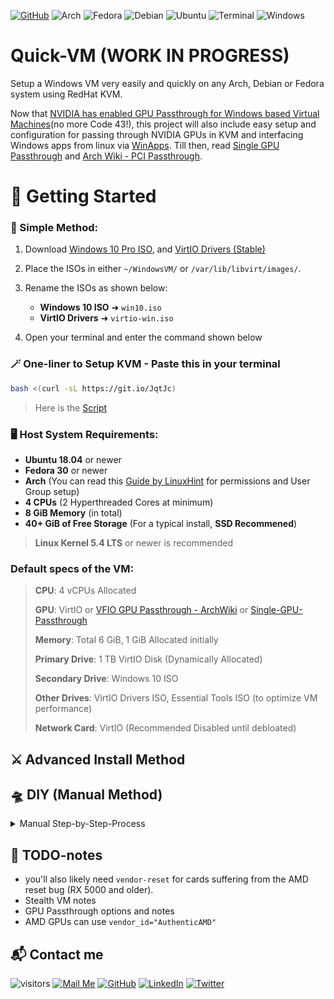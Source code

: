 [![GitHub](https://img.shields.io/badge/Quick-VM-brightgreen?style=for-the-badge&logo=Material-Design-Icons&logoColor=white)](https://github.com/gamerhat18/Quick-VM/)
![Arch](https://img.shields.io/badge/Arch-blue?style=for-the-badge&logo=Arch-Linux&logoColor=white)
![Fedora](https://img.shields.io/badge/Fedora-blue?style=for-the-badge&logo=Fedora&logoColor=white&color=294172)
![Debian](https://img.shields.io/badge/Debain-red?style=for-the-badge&logo=Debian&logoColor=white&color=A81D33)
![Ubuntu](https://img.shields.io/badge/Ubuntu-orange?style=for-the-badge&logo=Ubuntu&logoColor=white&color=E95420)
![Terminal](https://img.shields.io/badge/Terminal-black?style=for-the-badge&logo=Windows-Terminal&logoColor=white&color=4D4D4D)
![Windows](https://img.shields.io/badge/Windows-blue?style=for-the-badge&logo=Windows&logoColor=white&color=0078D6)



# Quick-VM (WORK IN PROGRESS) 

Setup a Windows VM very easily and quickly on any Arch, Debian or Fedora system using RedHat KVM. 

Now that [NVIDIA has enabled GPU Passthrough for Windows based Virtual Machines](https://nvidia.custhelp.com/app/answers/detail/a_id/5173)(no more Code 43!), this project will also include easy setup and configuration for passing through NVIDIA GPUs in KVM and interfacing Windows apps from linux via [WinApps](https://github.com/Fmstrat/winapps/).
Till then, read [Single GPU Passthrough](https://github.com/joeknock90/Single-GPU-Passthrough) and [Arch Wiki - PCI Passthrough](https://wiki.archlinux.org/index.php/PCI_passthrough_via_OVMF).

# 🚀 Getting Started

### 🌟 Simple Method:

1. Download [Windows 10 Pro ISO](https://www.microsoft.com/en-us/software-download/windows10ISO), and [VirtIO Drivers (Stable)](https://fedorapeople.org/groups/virt/virtio-win/direct-downloads/stable-virtio/virtio-win.iso)

2. Place the ISOs in either `~/WindowsVM/` or `/var/lib/libvirt/images/`.

3. Rename the ISOs as shown below:
    - **Windows 10 ISO** ➜ `win10.iso`
    - **VirtIO Drivers** ➜ `virtio-win.iso`

4. Open your terminal and enter the command shown below  

### 🪄 One-liner to Setup KVM - Paste this in your terminal

```bash
bash <(curl -sL https://git.io/JqtJc) 
 ```

> Here is the [Script](https://github.com/gamerhat18/quick-vm/blob/main/one-liner.sh)

### 🖥 Host System Requirements:
 
  - **Ubuntu 18.04** or newer
  - **Fedora 30** or newer
  - **Arch** (You can read this [Guide by LinuxHint](https://linuxhint.com/install_configure_kvm_archlinux) for permissions and User Group setup)
  - **4 CPUs** (2 Hyperthreaded Cores at minimum)
  - **8 GiB Memory** (in total)
  - **40+ GiB of Free Storage** (For a typical install, **SSD Recommened**)
> **Linux Kernel 5.4 LTS** or newer is recommended 

### Default specs of the VM:

>**CPU**: 4 vCPUs Allocated
>
>**GPU**: VirtIO or [VFIO GPU Passthrough - ArchWiki](https://wiki.archlinux.org/index.php/PCI_passthrough_via_OVMF) or [Single-GPU-Passthrough](https://github.com/joeknock90/Single-GPU-Passthrough) 
>
>**Memory**: Total 6 GiB, 1 GiB Allocated initially
>
>**Primary Drive**: 1 TB VirtIO Disk (Dynamically Allocated)
>
>**Secondary Drive**: Windows 10 ISO
>
>**Other Drives**: VirtIO Drivers ISO, Essential Tools ISO (to optimize VM performance)
>
>**Network Card**: VirtIO (Recommended Disabled until debloated)




## ⚔️ Advanced Install Method






## 🛸 DIY (Manual Method)

<p>
<details>
<summary>Manual Step-by-Step-Process</summary>
<br>

### First, you must install the required packages on your system. You may search the packages in your package manager or compile them yourself.

<p>
<details>
<summary>Installing Dependencies</summary>
<br>


#### Install Qemu-KVM, Virt-Manager, Libvirt and other dependencies on your distro.
 

**Note:** Any Linux distribution will work just fine. You do need to install `libvirt`, `virt-manager`, `qemu`, and other required dependencies.

 ```bash
# Debian & Ubuntu (Linux Mint, PopOS, ElementaryOS)
sudo apt install -y qemu qemu-kvm libvirt-bin libvirt-daemon libvirt-clients bridge-utils virt-manager
``` 

 ```bash
# Fedora based ditros  
sudo dnf -y install qemu-kvm libvirt bridge-utils virt-install virt-manager
``` 

```bash
# Arch (Manjaro, Arco Linux, EndeavourOS) 
sudo pacman -S --noconfirm qemu libvirt bridge-utils edk2-ovmf vde2 ebtables dnsmasq openbsd-netcat virt-manager
 ```

### After installing the dependencies, make sure you enable `libvirtd.service`

```bash
 # Enable Libvirt Service
 sudo systemctl enable --now libvirtd

 # Enable VM Console logging 
 sudo systemctl enable --now virtlogd 

 # Enable Virtual Network Bridge 
 sudo virsh net-autostart default
 sudo virsh net-start default
 ```
 
</br> 
</details>
</p>
 
> **Linux Kernel 5.4 LTS** or newer is recommended
 
## Download the Windows 10 ISO and KVM VirtIO drivers

You will need **Windows 10 Pro/Pro N**, as it has RDP Support which is needed if you want to run Windows Apps under Linux. You will also need drivers for VirtIO to ensure the best performance with the least overhead on your system.
 
- Download [VirtIO Drivers (Stable)](https://fedorapeople.org/groups/virt/virtio-win/direct-downloads/stable-virtio/virtio-win.iso) from FedoraPeople

- Download [Official Windows 10 ISO](https://www.microsoft.com/en-us/software-download/windows10ISO) from Microsoft 

> You may even supply your own custom Windows Image (like Windows Ameliorated Edition)
 

**Note:** Place the ISOs in `~/WindowsVM` , as this script points to that directory to find those ISOs. You can change the location in the `kvm/Windows10-Vanilla.xml` file if you prefer.


### Make sure you rename both of the ISOs as following:

**Windows 10 ISO** ➜ `win10.iso`

**VirtIO Drivers** ➜ `virtio-win.iso`



</br>
</details>
</p>

## 🔌 TODO-notes

- you'll also likely need `vendor-reset` for cards suffering from the AMD reset bug (RX 5000 and older).
- Stealth VM notes
- GPU Passthrough options and notes
- AMD GPUs can use `vendor_id="AuthenticAMD"`

## 📬 Contact me

![visitors](https://visitor-badge.glitch.me/badge?page_id=gamerhat18.quick-vm)
[![Mail Me](https://img.shields.io/badge/pranavkulkarni195@gmail.com-%23EA4335.svg?&style=flat-square&logo=gmail&logoColor=white)](mailto:pranavkulkarni195@gmail.com) 
[![GitHub](https://img.shields.io/badge/GitHub-%23181717.svg?&style=flat-square&logo=github&logoColor=white)](https://github.com/gamerhat18) 
[![LinkedIn](https://img.shields.io/badge/LinkedIn-%230077B5.svg?&style=flat-square&logo=linkedin&logoColor=white)](https://linkedin.com/in/pranav-kulkarni-94b975180) 
[![Twitter](https://img.shields.io/badge/Twitter-%231DA1F2.svg?&style=flat-square&logo=twitter&logoColor=white)](https://twitter.com/gamerhat18)

